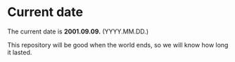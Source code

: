 # Current date

The current date is **2001.09.09.** (YYYY.MM.DD.)

This repository will be good when the world ends, so we will know how long it lasted.